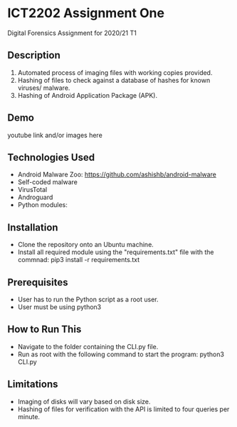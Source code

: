 # ICT2202 Assignment One
Digital Forensics Assignment for 2020/21 T1

## Description
1. Automated process of imaging files with working copies provided.
2. Hashing of files to check against a database of hashes for known viruses/ malware. 
3. Hashing of Android Application Package (APK).

## Demo
youtube link and/or images here

## Technologies Used
- Android Malware Zoo:
  https://github.com/ashishb/android-malware
- Self-coded malware
- VirusTotal
- Androguard
- Python modules: 

## Installation
- Clone the repository onto an Ubuntu machine. 
- Install all required module using the "requirements.txt" file with the commnad: pip3 install -r requirements.txt

## Prerequisites
- User has to run the Python script as a root user.
- User must be using python3

## How to Run This
- Navigate to the folder containing the CLI.py file.
- Run as root with the following command to start the program: python3 CLI.py

## Limitations
- Imaging of disks will vary based on disk size.
- Hashing of files for verification with the API is limited to four queries per minute.
